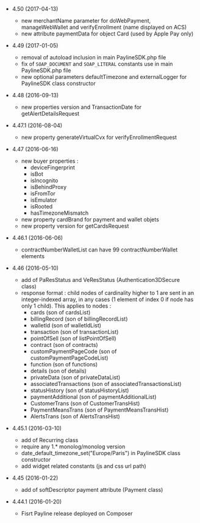 * 4.50 (2017-04-13)
  * new merchantName parameter for doWebPayment, manageWebWallet and verifyEnrollment (name displayed on ACS)
  * new attribute paymentData for object Card (used by Apple Pay only)

* 4.49 (2017-01-05)
  * removal of autoload inclusion in main PaylineSDK.php file
  * fix of `SOAP_DOCUMENT` and `SOAP_LITERAL` constants use in main PaylineSDK.php file
  * new optional parameters defaultTimezone and externalLogger for PaylineSDK class constructor

* 4.48 (2016-09-13)
  * new properties version and TransactionDate for getAlertDetailsRequest
    
* 4.47.1 (2016-08-04)
  * new property generateVirtualCvx for verifyEnrollmentRequest 
  
* 4.47 (2016-06-16)
  * new buyer properties :
  	- deviceFingerprint
  	- isBot
  	- isIncognito
  	- isBehindProxy
  	- isFromTor
  	- isEmulator
  	- isRooted
  	- hasTimezoneMismatch
  * new property cardBrand for payment and wallet objets
  * new property version for getCardsRequest

* 4.46.1 (2016-06-06)
  * contractNumberWalletList can have 99 contractNumberWallet elements

* 4.46 (2016-05-10)

  * add of PaResStatus and VeResStatus (Authentication3DSecure class)
  * response format : child nodes of cardinality higher to 1 are sent in an integer-indexed array, in any cases (1 element of index 0 if node has only 1 child).
  This applies to nodes :
	- cards (son of cardsList)
	- billingRecord (son of billingRecordList)
	- walletId (son of walletIdList)
	- transaction (son of transactionList)
	- pointOfSell (son of listPointOfSell)
	- contract (son of contracts)
	- customPaymentPageCode (son of customPaymentPageCodeList)
	- function (son of functions)
	- details (son of details)
	- privateData (son of privateDataList)
	- associatedTransactions (son of associatedTransactionsList)
	- statusHistory (son of statusHistoryList)
	- paymentAdditional (son of paymentAdditionalList)
	- CustomerTrans (son of CustomerTransHist)
	- PaymentMeansTrans (son of PaymentMeansTransHist)
	- AlertsTrans (son of AlertsTransHist) 

* 4.45.1 (2016-03-10)

  * add of Recurring class
  * require any 1.* monolog/monolog version
  * date_default_timezone_set("Europe/Paris") in PaylineSDK class constructor
  * add widget related constants (js and css url path)

* 4.45 (2016-01-22)

  * add of softDescriptor payment attribute (Payment class)

* 4.44.1 (2016-01-20)

  * Fisrt Payline release deployed on Composer
